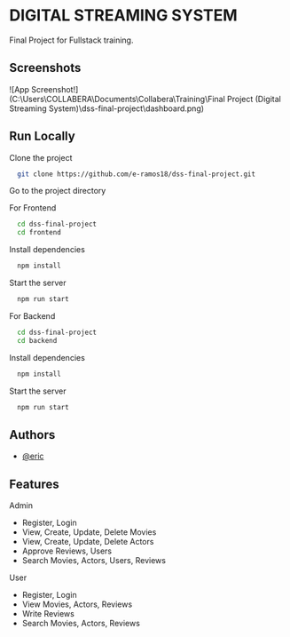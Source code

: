 # DIGITAL STREAMING SYSTEM

Final Project for Fullstack training.

## Screenshots

![App Screenshot!](C:\Users\COLLABERA\Documents\Collabera\Training\Final Project (Digital Streaming System)\dss-final-project\dashboard.png)

## Run Locally

Clone the project

```bash
  git clone https://github.com/e-ramos18/dss-final-project.git
```

Go to the project directory

For Frontend

```bash
  cd dss-final-project
  cd frontend
```

Install dependencies

```bash
  npm install
```

Start the server

```bash
  npm run start
```

For Backend

```bash
  cd dss-final-project
  cd backend
```

Install dependencies

```bash
  npm install
```

Start the server

```bash
  npm run start
```

## Authors

- [@eric](https://github.com/e-ramos18)

## Features

Admin

- Register, Login
- View, Create, Update, Delete Movies
- View, Create, Update, Delete Actors
- Approve Reviews, Users
- Search Movies, Actors, Users, Reviews

User

- Register, Login
- View Movies, Actors, Reviews
- Write Reviews
- Search Movies, Actors, Reviews
